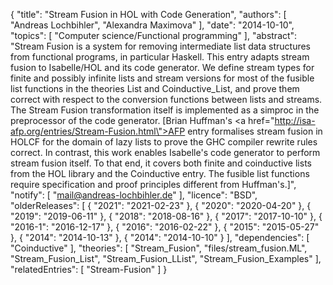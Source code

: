 {
    "title": "Stream Fusion in HOL with Code Generation",
    "authors": [
        "Andreas Lochbihler",
        "Alexandra Maximova"
    ],
    "date": "2014-10-10",
    "topics": [
        "Computer science/Functional programming"
    ],
    "abstract": "Stream Fusion is a system for removing intermediate list data structures from functional programs, in particular Haskell. This entry adapts stream fusion to Isabelle/HOL and its code generator. We define stream types for finite and possibly infinite lists and stream versions for most of the fusible list functions in the theories List and Coinductive_List, and prove them correct with respect to the conversion functions between lists and streams. The Stream Fusion transformation itself is implemented as a simproc in the preprocessor of the code generator. [Brian Huffman's <a href=\"http://isa-afp.org/entries/Stream-Fusion.html\">AFP entry</a> formalises stream fusion in HOLCF for the domain of lazy lists to prove the GHC compiler rewrite rules correct. In contrast, this work enables Isabelle's code generator to perform stream fusion itself. To that end, it covers both finite and coinductive lists from the HOL library and the Coinductive entry. The fusible list functions require specification and proof principles different from Huffman's.]",
    "notify": [
        "mail@andreas-lochbihler.de"
    ],
    "licence": "BSD",
    "olderReleases": [
        {
            "2021": "2021-02-23"
        },
        {
            "2020": "2020-04-20"
        },
        {
            "2019": "2019-06-11"
        },
        {
            "2018": "2018-08-16"
        },
        {
            "2017": "2017-10-10"
        },
        {
            "2016-1": "2016-12-17"
        },
        {
            "2016": "2016-02-22"
        },
        {
            "2015": "2015-05-27"
        },
        {
            "2014": "2014-10-13"
        },
        {
            "2014": "2014-10-10"
        }
    ],
    "dependencies": [
        "Coinductive"
    ],
    "theories": [
        "Stream_Fusion",
        "files/stream_fusion.ML",
        "Stream_Fusion_List",
        "Stream_Fusion_LList",
        "Stream_Fusion_Examples"
    ],
    "relatedEntries": [
        "Stream-Fusion"
    ]
}